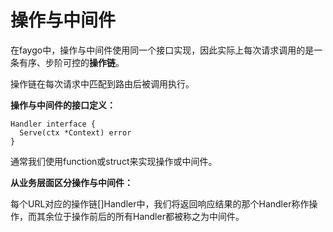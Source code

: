 # 操作与中间件

在faygo中，操作与中间件使用同一个接口实现，因此实际上每次请求调用的是一条有序、步阶可控的**操作链**。

操作链在每次请求中匹配到路由后被调用执行。

**操作与中间件的接口定义：**

```
Handler interface {
  Serve(ctx *Context) error
}
```

通常我们使用function或struct来实现操作或中间件。

**从业务层面区分操作与中间件：**

每个URL对应的操作链[]Handler中，我们将返回响应结果的那个Handler称作操作，而其余位于操作前后的所有Handler都被称之为中间件。

